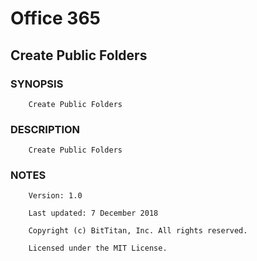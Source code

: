 # Office 365
## Create Public Folders
### SYNOPSIS
```
    Create Public Folders
```
### DESCRIPTION
```
    Create Public Folders
```
### NOTES
```
    Version: 1.0
    Last updated: 7 December 2018
    Copyright (c) BitTitan, Inc. All rights reserved.
    Licensed under the MIT License.
```

